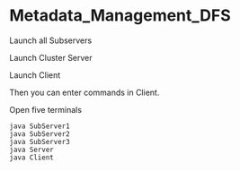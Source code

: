 # Metadata_Management_DFS
Launch all Subservers

Launch Cluster Server

Launch Client

Then you can enter commands in Client.

Open five terminals

```
java SubServer1
java SubServer2
java SubServer3
java Server
java Client
```

